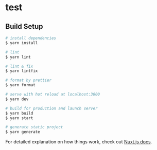 # test

## Build Setup

```bash
# install dependencies
$ yarn install

# lint
$ yarn lint

# lint & fix
$ yarn lintfix

# format by prettier
$ yarn format

# serve with hot reload at localhost:3000
$ yarn dev

# build for production and launch server
$ yarn build
$ yarn start

# generate static project
$ yarn generate
```

For detailed explanation on how things work, check out [Nuxt.js docs](https://nuxtjs.org).
